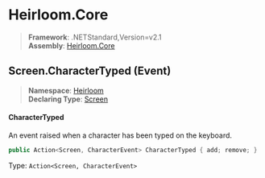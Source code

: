 # Heirloom.Core

> **Framework**: .NETStandard,Version=v2.1  
> **Assembly**: [Heirloom.Core][0]

## Screen.CharacterTyped (Event)

> **Namespace**: [Heirloom][0]  
> **Declaring Type**: [Screen][1]

#### CharacterTyped

An event raised when a character has been typed on the keyboard.

```cs
public Action<Screen, CharacterEvent> CharacterTyped { add; remove; }
```

Type: `Action<Screen, CharacterEvent>`

[0]: ../../../Heirloom.Core.md
[1]: ../Screen.md
